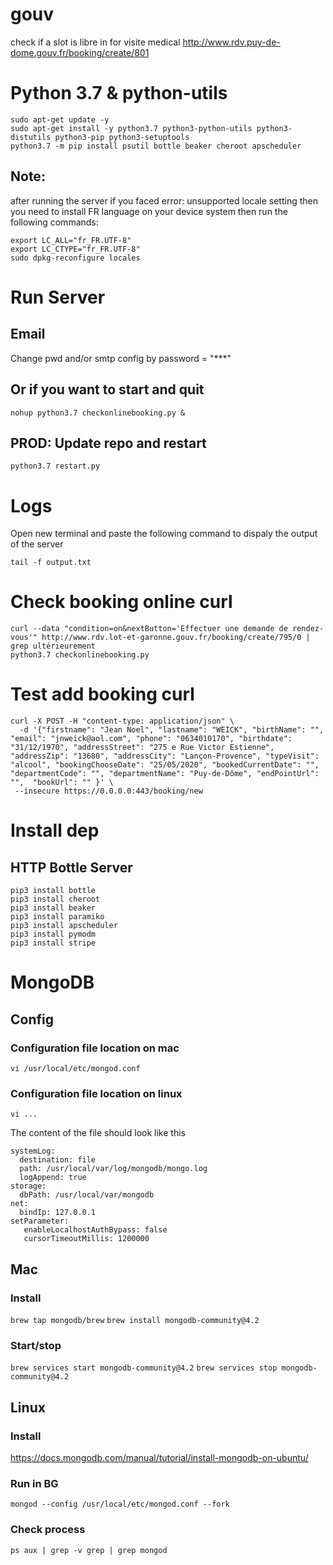 # gouv
check if a slot is libre in for visite medical http://www.rdv.puy-de-dome.gouv.fr/booking/create/801


# Python 3.7 & python-utils
```
sudo apt-get update -y
sudo apt-get install -y python3.7 python3-python-utils python3-distutils python3-pip python3-setuptools 
python3.7 -m pip install psutil bottle beaker cheroot apscheduler

```
## **Note:** 
after running the server if you faced error: unsupported locale setting then you need to install FR language on your device system
then run the following commands:

```
export LC_ALL="fr_FR.UTF-8"
export LC_CTYPE="fr_FR.UTF-8"
sudo dpkg-reconfigure locales
```

# Run Server
## Email
Change pwd and/or smtp config by password = "***"

## Or if you want to start and quit
```
nohup python3.7 checkonlinebooking.py &
```

## PROD: Update repo and restart
```
python3.7 restart.py
```

# Logs
Open new terminal and paste the following command to dispaly the output of the server
```
tail -f output.txt 
```

# Check booking online curl
```
curl --data "condition=on&nextButton='Effectuer une demande de rendez-vous'" http://www.rdv.lot-et-garonne.gouv.fr/booking/create/795/0 | grep ultérieurement
python3.7 checkonlinebooking.py
```
# Test add booking curl
```
curl -X POST -H "content-type: application/json" \
  -d '{"firstname": "Jean Noel", "lastname": "WEICK", "birthName": "", "email": "jnweick@aol.com", "phone": "0634010170", "birthdate": "31/12/1970", "addressStreet": "275 e Rue Victor Estienne", "addressZip": "13680", "addressCity": "Lançon-Provence", "typeVisit": "alcool", "bookingChooseDate": "25/05/2020", "bookedCurrentDate": "", "departmentCode": "", "departmentName": "Puy-de-Dôme", "endPointUrl": "",  "bookUrl": "" }' \
 --insecure https://0.0.0.0:443/booking/new
```

# Install dep
## HTTP Bottle Server
```
pip3 install bottle
pip3 install cheroot
pip3 install beaker
pip3 install paramiko
pip3 install apscheduler
pip3 install pymodm
pip3 install stripe
```

# MongoDB
## Config
### Configuration file location on mac
```vi /usr/local/etc/mongod.conf```
### Configuration file location on linux
```vi ...```

The content of the file should look like this 
```
systemLog:
  destination: file
  path: /usr/local/var/log/mongodb/mongo.log
  logAppend: true
storage:
  dbPath: /usr/local/var/mongodb
net:
  bindIp: 127.0.0.1
setParameter:
   enableLocalhostAuthBypass: false
   cursorTimeoutMillis: 1200000
```

## Mac
### Install
`brew tap mongodb/brew`
`brew install mongodb-community@4.2`
### Start/stop
`brew services start mongodb-community@4.2`
`brew services stop mongodb-community@4.2`
## Linux
### Install
https://docs.mongodb.com/manual/tutorial/install-mongodb-on-ubuntu/
### Run in BG
`mongod --config /usr/local/etc/mongod.conf --fork`
### Check process
`ps aux | grep -v grep | grep mongod`
